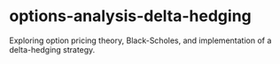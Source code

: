 # options-analysis-delta-hedging
Exploring option pricing theory, Black-Scholes, and implementation of a delta-hedging strategy.
